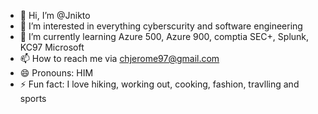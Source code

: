 - 👋 Hi, I’m @Jnikto
- 👀 I’m interested in everything cyberscurity and software engineering 
- 🌱 I’m currently learning Azure 500, Azure 900, comptia SEC+, Splunk, KC97 Microsoft 
- 📫 How to reach me  via chjerome97@gmail.com
- 😄 Pronouns: HIM
- ⚡ Fun fact: I love hiking, working out, cooking, fashion, travlling and sports 

<!---
Jnikto/Jnikto is a ✨ special ✨ repository because its `README.md` (this file) appears on your GitHub profile.
You can click the Preview link to take a look at your changes.
--->
